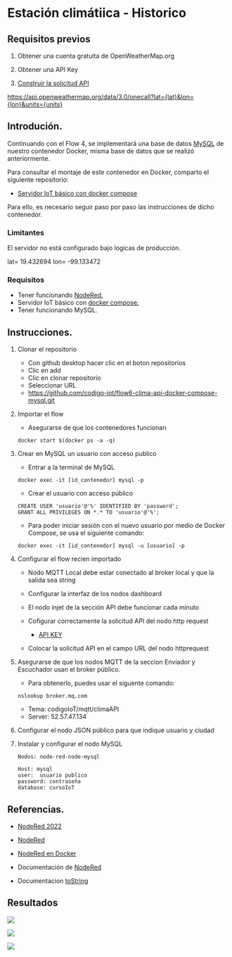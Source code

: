 # Estación climátiica - Historico

## Requisitos previos

1. Obtener una cuenta gratuita de OpenWeatherMap.org

2. Obtener una API Key

3. [Construir la solicitud API](https://openweathermap.org/api/one-call-3#data)

https://api.openweathermap.org/data/3.0/onecall?lat={lat}&lon={lon}&units={units}


## Introdución.

Continuando con el Flow 4, se implementará una base de datos [MySQL](https://github.com/elizabeth-arevalo/Ejercicios-Codigo-IoT/blob/main/NodeRed/4-Introduccion-a-MySQL.md) de nuestro contenedor Docker, misma base de datos que se realizó anteriormente.

Para consultar el montaje de este contenedor en Docker, comparto el siguiente repositorio: 

- [Servidor IoT básico con docker compose](https://github.com/codigo-iot/servidor-IoT-basico-docker-compose/tree/main)

Para ello, es necesario seguir paso por paso las instrucciones de dicho contenedor.

### Limitantes
El servidor no está configurado bajo logicas de producción.

lat= 19.432694
lon= -99.133472

### Requisitos

- Tener funcionando [NodeRed.](http://localhost:1880)
- Servidor IoT básico con [docker compose.](https://github.com/codigo-iot/servidor-IoT-basico-docker-compose/tree/main)
- Tener funcionando MySQL. 

## Instrucciones.

1. Clonar el repositorio
	- Con github desktop hacer clic en el boton repositorios
	- Clic en add
	- Clic en clonar repositorio
	- Seleccionar URL
	- https://github.com/codigo-iot/flow6-clima-api-docker-compose-mysql.git

2. Importar el flow

    - Asegurarse de que los contenedores funcionan

	```
	docker start $(docker ps -a -q)
	```
	
3. Crear en MySQL un usuario con acceso publico

    - Entrar a la terminal de MySQL

	```
	docker exec -it [id_contenedor] mysql -p
	```
	
    - Crear el usuario con acceso público

	```
	CREATE USER 'usuario'@'%' IDENTIFIED BY 'password';
	GRANT ALL PRIVILEGES ON *.* TO 'usuario'@'%';
	```

	- Para poder iniciar sesión con el nuevo usuario por medio de Docker Compose, se usa el siguiente comando: 

    ~~~
    docker exec -it [id_contenedor] mysql -u [usuario] -p
    ~~~

4. Configurar el flow recien importado

    - Nodo MQTT Local debe estar conectado al broker local y que la salida sea string

    - Configurar la interfaz de los nodos dashboard
        
    - El nodo injet de la sección API debe funcionar cada mínuto

    - Cofigurar correctamente la solicitud API del nodo http request

        - [API KEY](https://api.openweathermap.org/data/2.5/weather?lat=19.432380&lon=-99.133329&appid=a0f4e98d1a27e3c4b7b53aab05fa9d75&units=metric)

    - Colocar la solicitud API en el campo URL del nodo httprequest

5. Asegurarse de que los nodos MQTT de la seccion Enviador y Escuchador usan el broker público. 
    
    - Para obtenerlo, puedes usar el siguente comando:

    ~~~
    nslookup broker.mq.com
    ~~~

    - Tema: codigoIoT/mqtt/climaAPI
    - Server: 52.57.47.134

6. Configurar el nodo JSON público para que indique usuario y ciudad

7. Instalar y configurar el nodo MySQL

    ~~~
    Nodos: node-red-node-mysql

    Host: mysql
    user:  usuario publico
    password: contraseña
    database: cursoIoT
    ~~~


## Referencias.

- [NodeRed 2022](https://edu.codigoiot.com/course/view.php?id=278)

- [NodeRed](https://nodered.org/)

- [NodeRed en Docker](https://nodered.org/docs/getting-started/docker)

- Documentación de [NodeRed](https://nodered.org/docs/user-guide/nodes)

- Documentacion [toString](https://nodejs.org/api/buffer.html#buftostringencoding-start-end)

## Resultados

![](https://github.com/elizabeth-arevalo/Ejercicios-Codigo-IoT/blob/main/img/clima-conbd1-1.png)

![](https://github.com/elizabeth-arevalo/Ejercicios-Codigo-IoT/blob/main/img/clima-conbd1-2.png)

![](https://github.com/elizabeth-arevalo/Ejercicios-Codigo-IoT/blob/main/img/clima-conbd1-3.png)